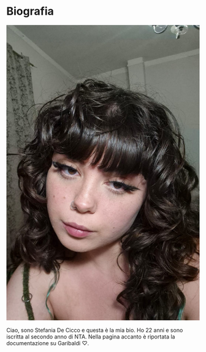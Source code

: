 # Biografia

![stefania](foto.jpg)

Ciao, sono Stefania De Cicco e questa è la mia bio. Ho 22 anni e sono iscritta al secondo anno di NTA. Nella pagina accanto è riportata la documentazione su Garibaldi ♡.